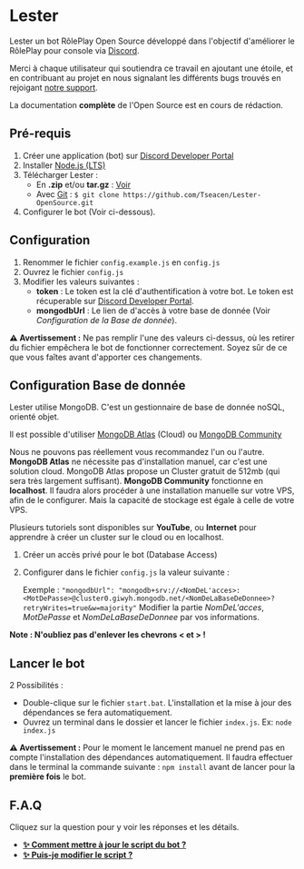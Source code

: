 # Lester
Lester un bot RôlePlay Open Source développé dans l'objectif d'améliorer le RôlePlay pour console via [Discord](https://discord.com/).

Merci à chaque utilisateur qui soutiendra ce travail en ajoutant une étoile, et en contribuant au projet en nous signalant les différents bugs trouvés en rejoigant [notre support](https://discord.gg/ME3y3Bx).

La documentation **complète** de l'Open Source est en cours de rédaction.

## Pré-requis
1. Créer une application (bot) sur [Discord Developer Portal](https://discordapp.com/developers/)
2. Installer [Node.js (LTS)](https://nodejs.org/fr/download/)
3. Télécharger Lester :
    * En **.zip** et/ou **tar.gz** : [Voir](https://github.com/Tseacen/Lester-OpenSource/releases)
    * Avec [Git](https://git-scm.com/download/win) : `$ git clone https://github.com/Tseacen/Lester-OpenSource.git`
4. Configurer le bot (Voir ci-dessous).
    
## Configuration
1. Renommer le fichier `config.example.js` en `config.js`
2. Ouvrez le fichier `config.js`
3. Modifier les valeurs suivantes :
    * **token** : Le token est la clé d'authentification à votre bot. Le token est récuperable sur [Discord Developer Portal](https://discordapp.com/developers/).
    * **mongodbUrl** : Le lien de d'accès à votre base de donnée (Voir *Configuration de la Base de donnée*).
    
**⚠ Avertissement :** Ne pas remplir l'une des valeurs ci-dessus, où les retirer du fichier empêchera le bot de fonctionner correctement. Soyez sûr de ce que vous faîtes avant d'apporter ces changements.

## Configuration Base de donnée 
Lester utilise MongoDB. C'est un gestionnaire de base de donnée noSQL, orienté objet.

Il est possible d'utiliser [MongoDB Atlas](https://cloud.mongodb.com/) (Cloud) ou [MongoDB Community](https://docs.mongodb.com/manual/administration/install-community/)

Nous ne pouvons pas réellement vous recommandez l'un ou l'autre. **MongoDB Atlas** ne nécessite pas d'installation manuel, car c'est une solution cloud. MongoDB Atlas propose un Cluster gratuit de 512mb (qui sera très largement suffisant).
**MongoDB Community** fonctionne en **localhost**. Il faudra alors procéder à une installation manuelle sur votre VPS, afin de le configurer. Mais la capacité de stockage est égale à celle de votre VPS. 

Plusieurs tutoriels sont disponibles sur **YouTube**, ou **Internet** pour apprendre à créer un cluster sur le cloud ou en localhost.

1. Créer un accès privé pour le bot (Database Access)
2. Configurer dans le fichier `config.js` la valeur suivante :

   Exemple : `"mongodbUrl": "mongodb+srv://<NomDeL'acces>:<MotDePasse>@cluster0.giwyh.mongodb.net/<NomDeLaBaseDeDonnee>?retryWrites=true&w=majority"`
Modifier la partie *NomDeL'acces*, *MotDePasse* et *NomDeLaBaseDeDonnee* par vos informations.

**Note : N'oubliez pas d'enlever les chevrons < et > !**

## Lancer le bot
2 Possibilités :

* Double-clique sur le fichier `start.bat`. L'installation et la mise à jour des dépendances se fera automatiquement.
* Ouvrez un terminal dans le dossier et lancer le fichier `index.js`. Ex: `node index.js`

**⚠ Avertissement :** Pour le moment le lancement manuel ne prend pas en compte l'installation des dépendances automatiquement. Il faudra effectuer dans le terminal la commande suivante : `npm install` avant de lancer pour la **première fois** le bot.


## F.A.Q
Cliquez sur la question pour y voir les réponses et les détails. 
* **[✨ Comment mettre à jour le script du bot ?](readme/MAJ.md)**
* **[✨ Puis-je modifier le script ?](readme/MODIFICATION.md)**
